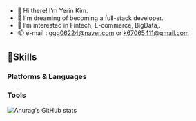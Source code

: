 - 👋 Hi there! I’m Yerin Kim.
- 🐬 I'm dreaming of becoming a full-stack developer.
- 👀 I’m interested in Fintech, E-commerce, BigData,.
- 📫 e-mail : ggg06224@naver.com or k67065411@gmail.com

## 💪Skills
### Platforms & Languages

### Tools

![Anurag's GitHub stats](https://github-readme-stats.vercel.app/api?username=yerin1106&show_icons=true&theme=radical)
